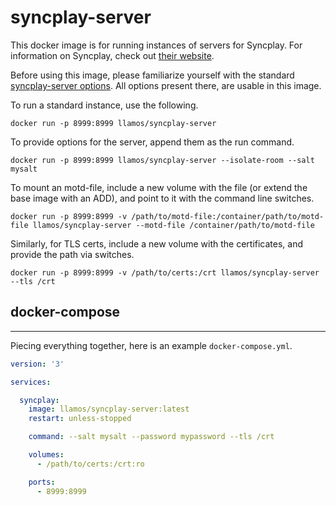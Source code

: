 # syncplay-server

This docker image is for running instances of servers for Syncplay. For information on Syncplay, check out [their website](https://syncplay.pl).

Before using this image, please familiarize yourself with the standard [syncplay-server options](https://syncplay.pl/guide/server/). All options present there, are usable in this image.

To run a standard instance, use the following.
```
docker run -p 8999:8999 llamos/syncplay-server
```

To provide options for the server, append them as the run command.
```
docker run -p 8999:8999 llamos/syncplay-server --isolate-room --salt mysalt
```

To mount an motd-file, include a new volume with the file (or extend the base image with an ADD), and point to it with the command line switches.
```
docker run -p 8999:8999 -v /path/to/motd-file:/container/path/to/motd-file llamos/syncplay-server --motd-file /container/path/to/motd-file
```

Similarly, for TLS certs, include a new volume with the certificates, and provide the path via switches.
```
docker run -p 8999:8999 -v /path/to/certs:/crt llamos/syncplay-server --tls /crt
```

## docker-compose
---

Piecing everything together, here is an example `docker-compose.yml`.
```yaml
version: '3'

services:

  syncplay:
    image: llamos/syncplay-server:latest
    restart: unless-stopped

    command: --salt mysalt --password mypassword --tls /crt

    volumes:
      - /path/to/certs:/crt:ro

    ports:
      - 8999:8999
```
